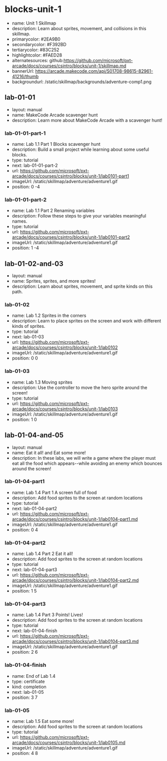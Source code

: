 # blocks-unit-1

* name: Unit 1 Skillmap
* description: Learn about sprites, movement, and collisions in this skillmap.
* primarycolor: #2EA9B0
* secondarycolor: #F392BD
* tertiarycolor: #83C252
* highlightcolor: #FAED28
* alternatesources: github:https://github.com/microsoft/pxt-arcade/docs/courses/csintro/blocks/unit-1/skillmap.md
* bannerUrl: https://arcade.makecode.com/api/S01708-98615-82961-41216/thumb
* backgroundurl: /static/skillmap/backgrounds/adventure-comp1.png

## lab-01-01

* layout: manual
* name: MakeCode Arcade scavenger hunt
* description: Learn more about MakeCode Arcade with a scavenger hunt!

### lab-01-01-part-1

* name: Lab 1.1 Part 1 Blocks scavenger hunt
* description: Build a small project while learning about some useful blocks.
* type: tutorial
* next: lab-01-01-part-2
* url: https://github.com/microsoft/pxt-arcade/docs/courses/csintro/blocks/unit-1/lab0101-part1
* imageUrl: /static/skillmap/adventure/adventure1.gif
* position: 0 -4

### lab-01-01-part-2

* name: Lab 1.1 Part 2 Renaming variables
* description: Follow these steps to give your variables meaningful names.
* type: tutorial
* url: https://github.com/microsoft/pxt-arcade/docs/courses/csintro/blocks/unit-1/lab0101-part2
* imageUrl: /static/skillmap/adventure/adventure1.gif
* position: 1 -4

## lab-01-02-and-03

* layout: manual
* name: Sprites, sprites, and more sprites!
* description: Learn about sprites, movement, and sprite kinds on this path.

### lab-01-02

* name: Lab 1.2 Sprites in the corners
* description: Learn to place sprites on the screen and work with different kinds of sprites.
* type: tutorial
* next: lab-01-03
* url: https://github.com/microsoft/pxt-arcade/docs/courses/csintro/blocks/unit-1/lab0102
* imageUrl: /static/skillmap/adventure/adventure1.gif
* position: 0 0

### lab-01-03

* name: Lab 1.3 Moving sprites
* description: Use the controller to move the hero sprite around the screen!
* type: tutorial
* url: https://github.com/microsoft/pxt-arcade/docs/courses/csintro/blocks/unit-1/lab0103
* imageUrl: /static/skillmap/adventure/adventure1.gif
* position: 1 0

## lab-01-04-and-05

* layout: manual
* name: Eat it all! and Eat some more!
* description: In these labs, we will write a game where the player must eat all the food
which appears--while avoiding an enemy which bounces around the screen!

### lab-01-04-part1

* name: Lab 1.4 Part 1 A screen full of food
* description: Add food sprites to the screen at random locations
* type: tutorial
* next: lab-01-04-part2
* url: https://github.com/microsoft/pxt-arcade/docs/courses/csintro/blocks/unit-1/lab0104-part1.md
* imageUrl: /static/skillmap/adventure/adventure1.gif
* position: 0 4

### lab-01-04-part2

* name: Lab 1.4 Part 2 Eat it all!
* description: Add food sprites to the screen at random locations
* type: tutorial
* next: lab-01-04-part3
* url: https://github.com/microsoft/pxt-arcade/docs/courses/csintro/blocks/unit-1/lab0104-part2.md
* imageUrl: /static/skillmap/adventure/adventure1.gif
* position: 1 5

### lab-01-04-part3

* name: Lab 1.4 Part 3 Points! Lives!
* description: Add food sprites to the screen at random locations
* type: tutorial
* next: lab-01-04-finish
* url: https://github.com/microsoft/pxt-arcade/docs/courses/csintro/blocks/unit-1/lab0104-part3.md
* imageUrl: /static/skillmap/adventure/adventure1.gif
* position: 2 6

### lab-01-04-finish

* name: End of Lab 1.4
* type: certificate
* kind: completion
* next: lab-01-05
* position: 3 7

### lab-01-05

* name: Lab 1.5 Eat some more!
* description: Add food sprites to the screen at random locations
* type: tutorial
* url: https://github.com/microsoft/pxt-arcade/docs/courses/csintro/blocks/unit-1/lab0105.md
* imageUrl: /static/skillmap/adventure/adventure1.gif
* position: 4 8
